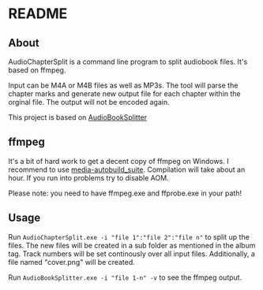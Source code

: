 # README

## About

AudioChapterSplit is a command line program to split audiobook files. It's based on ffmpeg.

Input can be M4A or M4B files as well as MP3s. The tool will parse the chapter marks
and generate new output file for each chapter within the orginal file. The output will
not be encoded again.

This project is based on [AudioBookSplitter](https://github.com/PrometeoConseil/AudioBookSplitter)

## ffmpeg

It's a bit of hard work to get a decent copy of ffmpeg on Windows. I recommend
to use [media-autobuild_suite](https://github.com/m-ab-s/media-autobuild_suite). 
Compilation will take about an hour. If you run into problems try to disable AOM.

Please note: you need to have ffmpeg.exe and ffprobe.exe in your path!

## Usage

Run `AudioChapterSplit.exe -i "file 1":"file 2":"file n"` to split up the files. 
The new files will be created in a sub folder as mentioned in the album tag.
Track numbers will be set continously over all input files. Additionally, a 
file named "cover.png" will be created.

Run `AudioBookSplitter.exe -i "file 1-n" -v` to see the ffmpeg output.
